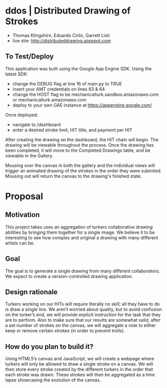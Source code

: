 ddos | Distributed Drawing of Strokes
=====================================
* Thomas Klingshirn, Eduardo Cirilo, Garrett Listi
* live stie: http://distributeddrawing.appspot.com

To Test/Deploy
--------------
This application was built using the Google App Engine SDK. Using the latest SDK:
* change the DEBUG flag at line 16 of main.py to TRUE
* insert your AMT credentials on lines 63 & 64
* change the HOST flag to be mechanicalturk.sandbox.amazonaws.com or mechanicalturk.amazonaws.com
* deploy to your own GAE instance at https://appengine.google.com/

Once deployed:
* navigate to /dashboard
* enter a desired stroke limit, HIT title, and payment per HIT

After creating the drawing on the dashboard, the HIT chain will begin. The drawing will be viewable throughout the process. Once the drawing has been completed, it will move to the Completed Drawings table, and be viewable in the Gallery. 

Mousing over the canvas in both the gallery and the individual views will trigger an animated drawing of the strokes in the order they were submited. Mousing out will return the canvas to the drawing's finished state. 

Proposal
========

Motivation
----------
This project takes uses an aggregation of turkers collaborative drawing abilities by bringing them together for a single image.  We believe it to be interesting to see how complex and original a drawing with many different artists can be.

Goal
----
The goal is to generate a single drawing from many different collaborators.  We expect to create a version-controlled drawing application.

Design rationale
----------------
Turkers working on our HITs will require literally no skill; all they have to do is draw a single line. We aren’t worried about quality, but to avoid confusion on the turker’s end, we will provide explicit instruction for the task that they are to perform. Also to make sure that our results are somewhat valid, after a set number of strokes on the canvas, we will aggregate a vote to either keep or remove certain strokes (in order to prevent trolls).

How do you plan to build it?
----------------------------
Using HTML5’s canvas and JavaScript, we will create a webpage where turkers will only be allowed to draw a single stroke on a canvas. We will then store every stroke created by the different turkers in the order that each stroke was drawn. These strokes will then be aggregated as a time lapse showcasing the evolution of the canvas. 
